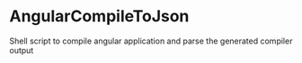 # AngularCompileToJson
Shell script to compile angular application and parse the generated compiler output

